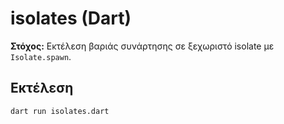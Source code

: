 # isolates (Dart)

**Στόχος:** Εκτέλεση βαριάς συνάρτησης σε ξεχωριστό isolate με `Isolate.spawn`.

## Εκτέλεση
```bash
dart run isolates.dart
```
